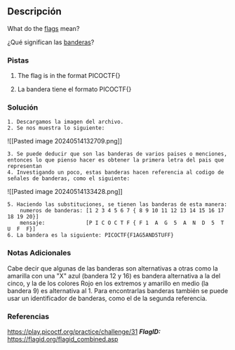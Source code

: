 ## Descripción
What do the [flags](https://jupiter.challenges.picoctf.org/static/fbeb5f9040d62b18878d199cdda2d253/flag.png) mean?

¿Qué significan las [banderas](https://jupiter.challenges.picoctf.org/static/fbeb5f9040d62b18878d199cdda2d253/flag.png)?
### Pistas
1. The flag is in the format PICOCTF{}

1. La bandera tiene el formato PICOCTF{}
### Solución
```
1. Descargamos la imagen del archivo.
2. Se nos muestra lo siguiente:
```
![[Pasted image 20240514132709.png]]
```
3. Se puede deducir que son las banderas de varios paises o menciones, entonces lo que pienso hacer es obtener la primera letra del pais que representan
4. Investigando un poco, estas banderas hacen referencia al codigo de señales de banderas, como el siguiente:
```
![[Pasted image 20240514133428.png]]
```
5. Haciendo las substituciones, se tienen las banderas de esta manera:
	numeros de banderas: [1 2 3 4 5 6 7 { 8 9 10 11 12 13 14 15 16 17 18 19 20}]
	mensaje:             [P I C O C T F { F 1  A  G  5  A  N  D  5  T  U  F  F}] 
6. La bandera es la siguiente: PICOCTF{F1AG5AND5TUFF}
```
### Notas Adicionales
Cabe decir que algunas de las banderas son alternativas a otras como la amarilla con una "X" azul (bandera 12 y 16) es bandera alternativa a la del  cinco, y la de los colores Rojo en los extremos y amarillo en medio (la bandera 9) es alternativa al 1.
Para encontrarlas banderas también se puede usar un identificador de banderas, como el de la segunda referencia.
### Referencias
https://play.picoctf.org/practice/challenge/31
***FlagID:*** https://flagid.org/flagid_combined.asp